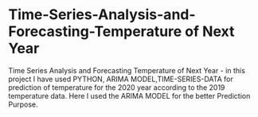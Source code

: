 # Time-Series-Analysis-and-Forecasting-Temperature of Next Year
Time Series Analysis and Forecasting Temperature of Next Year - in this project I have used PYTHON, ARIMA MODEL,TIME-SERIES-DATA for prediction of temperature for the 2020 year according to the 2019 temperature data. 
Here I used the ARIMA MODEL for the better Prediction Purpose.
